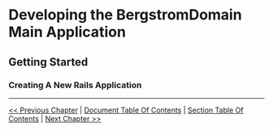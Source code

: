 # Developing the BergstromDomain Main Application  #


## Getting Started ##


### Creating A New Rails Application ###


----------
[<< Previous Chapter](./section_1_getting_started/1_1_setting_up_environment.md) | 
[Document Table Of Contents](../developing_the_bergstromdomain_app.md) | 
[Section Table Of Contents](../section_1_getting_started/1_0_getting_started.md) | 
[Next Chapter >>](../section_2_static_pages/2_0_static_pages_toc.md)